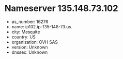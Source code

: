 # Nameserver 135.148.73.102

* as_number: 16276
* name: ip102.ip-135-148-73.us.
* city: Mesquite
* country: US
* organization: OVH SAS
* version: Unknown
* dnssec: Unknown
